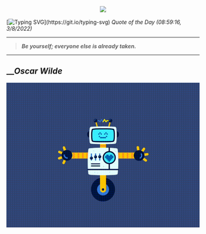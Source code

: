 <p align='center'><img src='https://komarev.com/ghpvc/?username=hungpurdie&label=Total+Vistors&color=brightgreen&style=plastic'></p> 

[![Typing SVG](https://readme-typing-svg.herokuapp.com?font=Press+Start+2P&color=C2F784&size=35&width=900&height=100&lines=Hello+World%2C+I'm+Hung+!)](https://git.io/typing-svg) 
 _Quote of the Day (08:59:16, 3/8/2022)_
___
>**_Be yourself; everyone else is already taken._**
___

## __**_Oscar Wilde_**

![RobotDance](src/assets/images/robot-dancing-dribble.gif?style=center)
